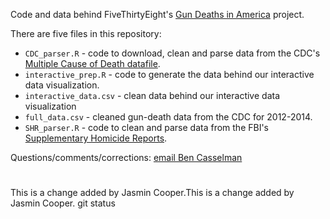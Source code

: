 Code and data behind FiveThirtyEight's [Gun Deaths in America](http://fivethirtyeight.com/gun-deaths/) project.

There are five files in this repository:
- `CDC_parser.R` - code to download, clean and parse data from the CDC's [Multiple Cause of Death datafile](http://www.cdc.gov/nchs/data_access/VitalStatsOnline.htm#Mortality_Multiple).
- `interactive_prep.R` - code to generate the data behind our interactive data visualization.
- `interactive_data.csv` - clean data behind our interactive data visualization
- `full_data.csv` - cleaned gun-death data from the CDC for 2012-2014.
- `SHR_parser.R` - code to clean and parse data from the FBI's [Supplementary Homicide Reports](https://www.icpsr.umich.edu/icpsrweb/content/NACJD/guides/ucr.html).

Questions/comments/corrections: [email Ben Casselman](mailto:ben.casselman@fivethirtyeight.com)

#
This is a change added by Jasmin Cooper.This is a change added by Jasmin Cooper. git status
